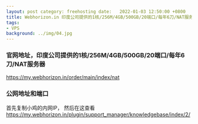 ```yaml
---
layout: post category: freehosting date:   2022-01-03 12:50:00 +0800
title: Webhorizon.in 印度公司提供的1核/256M/4GB/500GB/20端口/每年6刀/NAT服务器
tags:
- VPS
background: ../img/04.jpg
---
```


### 官网地址，印度公司提供的1核/256M/4GB/500GB/20端口/每年6刀/NAT服务器
https://my.webhorizon.in/order/main/index/nat

### 公网地址和端口
首先复制小鸡的内网IP，
然后在这查看
https://my.webhorizon.in/plugin/support_manager/knowledgebase/index/2/
